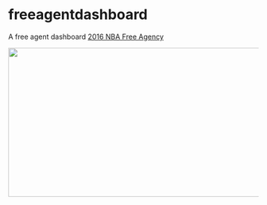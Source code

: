 # freeagentdashboard
A free agent dashboard [2016 NBA Free Agency](https://nharrisanalyst.github.io/freeagentdashboard/)

<img width='525' height='300' src='https://dry-headland-57694.herokuapp.com/images/dataViz_img/freeagentim.jpg'/>
